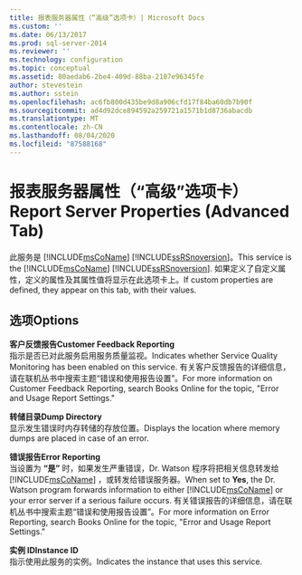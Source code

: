 ```yaml
---
title: 报表服务器属性（“高级”选项卡）| Microsoft Docs
ms.custom: ''
ms.date: 06/13/2017
ms.prod: sql-server-2014
ms.reviewer: ''
ms.technology: configuration
ms.topic: conceptual
ms.assetid: 80aedab6-2be4-409d-88ba-2107e96345fe
author: stevestein
ms.author: sstein
ms.openlocfilehash: ac6fb800d435be9d8a906cfd17f84ba60db7b90f
ms.sourcegitcommit: ad4d92dce894592a259721a1571b1d8736abacdb
ms.translationtype: MT
ms.contentlocale: zh-CN
ms.lasthandoff: 08/04/2020
ms.locfileid: "87588168"
---
```

# <a name="report-server-properties-advanced-tab"></a><span data-ttu-id="cdbb2-102">报表服务器属性（“高级”选项卡）</span><span class="sxs-lookup"><span data-stu-id="cdbb2-102">Report Server Properties (Advanced Tab)</span></span>
  <span data-ttu-id="cdbb2-103">此服务是 [!INCLUDE[msCoName](../../includes/msconame-md.md)] [!INCLUDE[ssRSnoversion](../../includes/ssrsnoversion-md.md)]。</span><span class="sxs-lookup"><span data-stu-id="cdbb2-103">This service is the [!INCLUDE[msCoName](../../includes/msconame-md.md)] [!INCLUDE[ssRSnoversion](../../includes/ssrsnoversion-md.md)].</span></span> <span data-ttu-id="cdbb2-104">如果定义了自定义属性，定义的属性及其属性值将显示在此选项卡上。</span><span class="sxs-lookup"><span data-stu-id="cdbb2-104">If custom properties are defined, they appear on this tab, with their values.</span></span>  
  
## <a name="options"></a><span data-ttu-id="cdbb2-105">选项</span><span class="sxs-lookup"><span data-stu-id="cdbb2-105">Options</span></span>  
 <span data-ttu-id="cdbb2-106">**客户反馈报告**</span><span class="sxs-lookup"><span data-stu-id="cdbb2-106">**Customer Feedback Reporting**</span></span>  
 <span data-ttu-id="cdbb2-107">指示是否已对此服务启用服务质量监视。</span><span class="sxs-lookup"><span data-stu-id="cdbb2-107">Indicates whether Service Quality Monitoring has been enabled on this service.</span></span> <span data-ttu-id="cdbb2-108">有关客户反馈报告的详细信息，请在联机丛书中搜索主题“错误和使用报告设置”。</span><span class="sxs-lookup"><span data-stu-id="cdbb2-108">For more information on Customer Feedback Reporting, search Books Online for the topic, "Error and Usage Report Settings."</span></span>  
  
 <span data-ttu-id="cdbb2-109">**转储目录**</span><span class="sxs-lookup"><span data-stu-id="cdbb2-109">**Dump Directory**</span></span>  
 <span data-ttu-id="cdbb2-110">显示发生错误时内存转储的存放位置。</span><span class="sxs-lookup"><span data-stu-id="cdbb2-110">Displays the location where memory dumps are placed in case of an error.</span></span>  
  
 <span data-ttu-id="cdbb2-111">**错误报告**</span><span class="sxs-lookup"><span data-stu-id="cdbb2-111">**Error Reporting**</span></span>  
 <span data-ttu-id="cdbb2-112">当设置为 **“是”** 时，如果发生严重错误，Dr. Watson 程序将把相关信息转发给 [!INCLUDE[msCoName](../../includes/msconame-md.md)] ，或转发给错误服务器。</span><span class="sxs-lookup"><span data-stu-id="cdbb2-112">When set to **Yes**, the Dr. Watson program forwards information to either [!INCLUDE[msCoName](../../includes/msconame-md.md)] or your error server if a serious failure occurs.</span></span> <span data-ttu-id="cdbb2-113">有关错误报告的详细信息，请在联机丛书中搜索主题“错误和使用报告设置”。</span><span class="sxs-lookup"><span data-stu-id="cdbb2-113">For more information on Error Reporting, search Books Online for the topic, "Error and Usage Report Settings."</span></span>  
  
 <span data-ttu-id="cdbb2-114">**实例 ID**</span><span class="sxs-lookup"><span data-stu-id="cdbb2-114">**Instance ID**</span></span>  
 <span data-ttu-id="cdbb2-115">指示使用此服务的实例。</span><span class="sxs-lookup"><span data-stu-id="cdbb2-115">Indicates the instance that uses this service.</span></span>  
  
  
